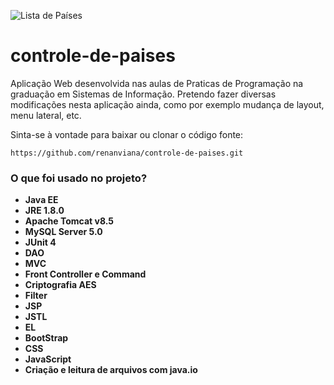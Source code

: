 ![Lista de Países](http://fs5.directupload.net/images/180930/uy8tolw4.png)

# controle-de-paises
Aplicação Web desenvolvida nas aulas de Praticas de Programação na graduação em Sistemas de Informação. Pretendo fazer diversas modificações nesta aplicação ainda, como por exemplo mudança de layout, menu lateral, etc.

Sinta-se à vontade para baixar ou clonar o código fonte:

    https://github.com/renanviana/controle-de-paises.git

### O que foi usado no projeto? ###

 - **Java EE**
 - **JRE 1.8.0**
 - **Apache Tomcat v8.5**
 - **MySQL Server 5.0**
 - **JUnit 4**
 - **DAO**
 - **MVC**
 - **Front Controller e Command**
 - **Criptografia AES**
 - **Filter**
 - **JSP**
 - **JSTL**
 - **EL**
 - **BootStrap**
 - **CSS**
 - **JavaScript**
 - **Criação e leitura de arquivos com java.io**
